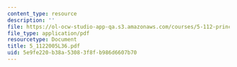 ```yaml
---
content_type: resource
description: ''
file: https://ol-ocw-studio-app-qa.s3.amazonaws.com/courses/5-112-principles-of-chemical-science-fall-2005/5e9fe220b38a53083f8fb986d6607b70_5_1122005L36.pdf
file_type: application/pdf
resourcetype: Document
title: 5_1122005L36.pdf
uid: 5e9fe220-b38a-5308-3f8f-b986d6607b70
---
```

